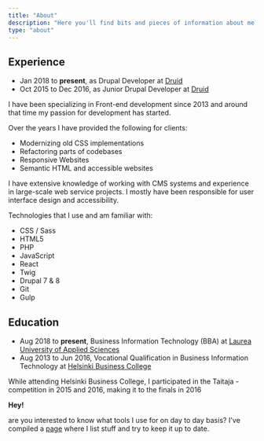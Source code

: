 ```yaml
---
title: "About"
description: "Here you'll find bits and pieces of information about me, my past professional experience and education."
type: "about"
---
```

## Experience

- Jan 2018 to **present**, as Drupal Developer at [Druid](https://druid.fi)
- Oct 2015 to Dec 2016, as Junior Drupal Developer at [Druid](https://druid.fi) 

I have been specializing in Front-end development since 2013 and around that time my passion for development has started.

Over the years I have provided the following for clients:
- Modernizing old CSS implementations
- Refactoring parts of codebases
- Responsive Websites
- Semantic HTML and accessible websites

I have extensive knowledge of working with CMS systems and experience in large-scale web service projects. I mostly have been responsible for user interface design and accessibility.

Technologies that I use and am familiar with:
- CSS / Sass
- HTML5
- PHP
- JavaScript
- React
- Twig
- Drupal 7 & 8
- Git
- Gulp


## Education

- Aug 2018 to **present**, Business Information Technology (BBA) at [Laurea University of Applied Sciences](https://www.laurea.fi/)
- Aug 2013 to Jun 2016, Vocational Qualification in Business Information Technology at [Helsinki Business College](https://www.bc.fi/)


While attending Helsinki Business College, I participated in the Taitaja -competition in 2015 and 2016, making it to the finals in 2016

**Hey!**

are you interested to know what tools I use for on day to day basis? I've compiled a [page](/uses) where I list stuff and try to keep it up to date.